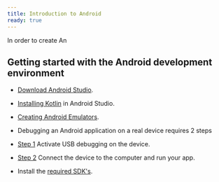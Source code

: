 ```yaml
---
title: Introduction to Android
ready: true 
---
```


In order to create An

## Getting started with the Android development environment
- [Download Android Studio](https://developer.android.com/studio).

- [Installing Kotlin](https://blog.mindorks.com/setup-kotlin-in-android-studio) in Android Studio.

- [Creating Android Emulators](https://developer.android.com/studio/run/managing-avds).

- Debugging an Android application on a real device requires 2 steps
- [Step 1](https://developer.android.com/studio/debug/dev-options) Activate USB debugging on the device.
- [Step 2](https://developer.android.com/studio/run/device) Connect the device to the computer and run your app.

- Install the [required SDK's](https://www.tutorialspoint.com/android/android_sdk_manager.htm).



